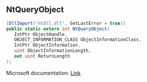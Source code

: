 ## NtQueryObject

```csharp
[DllImport("ntdll.dll", SetLastError = true)]
public static extern int NtQueryObject(
   IntPtr ObjectHandle,
   OBJECT_INFORMATION_CLASS ObjectInformationClass,
   IntPtr ObjectInformation,
   uint ObjectInformationLength,
   out uint ReturnLength
);
```

Microsoft documentation: [Link](https://docs.microsoft.com/en-us/windows/win32/api/winternl/nf-winternl-ntqueryobject)
